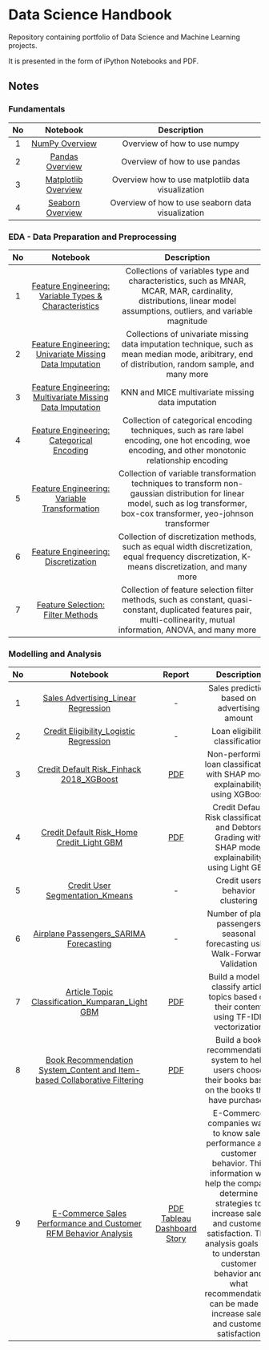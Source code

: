 # **Data Science Handbook**
Repository containing portfolio of Data Science and Machine Learning projects. 

It is presented in the form of iPython Notebooks and PDF.

## **Notes**

### Fundamentals
| No | Notebook | Description |
|:---:|:---:|:---:|
| 1 | [NumPy Overview](https://colab.research.google.com/drive/1YRWMpcxp5iU-Mb0wYRuLc2D2VOxQMl2X?usp=sharing) | Overview of how to use numpy |
| 2 | [Pandas Overview](https://colab.research.google.com/drive/1HPGrvVt8_PKE5EULP5QfzFPwKJUQaHnl?usp=sharing) | Overview of how to use pandas |
| 3 | [Matplotlib Overview](https://colab.research.google.com/drive/1b9uwlxBeYkqujx9HvmXrC94AmbUaNGuJ?usp=sharing) | Overview how to use matplotlib data visualization|
| 4 | [Seaborn Overview](https://colab.research.google.com/drive/16b9piRc-L8xl9LAbnVqQEyEWJFz2nK0M?usp=sharing) | Overview of how to use seaborn data visualization |

### EDA - Data Preparation and Preprocessing
| No | Notebook | Description |
|:---:|:---:|:---:|
| 1 | [Feature Engineering: Variable Types & Characteristics](https://colab.research.google.com/drive/1EvJm2lAtO4y2HWjYaTjGBgCj5SnZpJ-E?usp=sharing) | Collections of variables type and characteristics, such as MNAR, MCAR, MAR, cardinality, distributions, linear model assumptions, outliers, and variable magnitude |
| 2 | [Feature Engineering: Univariate Missing Data Imputation](https://colab.research.google.com/drive/1IY3DdzPE5rlJWBfrxkBwGCH_TfrVOzxo?usp=sharing) | Collections of univariate missing data imputation technique, such as mean median mode, aribitrary, end of distribution, random sample, and many more |
| 3 | [Feature Engineering: Multivariate Missing Data Imputation](https://colab.research.google.com/drive/13P_R6Bn5n38vbxjSbXeQGef1xe_14jz1?usp=sharing) | KNN and MICE multivariate missing data imputation |
| 4 | [Feature Engineering: Categorical Encoding](https://colab.research.google.com/drive/1xWjH3ZsfDdefdygz6lwL8luK0MeyTTtL?usp=sharing) | Collection of categorical encoding techniques, such as rare label encoding, one hot encoding, woe encoding, and other monotonic relationship encoding |
| 5 | [Feature Engineering: Variable Transformation](https://colab.research.google.com/drive/13v0lvNMU9kU-5IzyvYo1XKXERIQmKCEB?usp=sharing) | Collection of variable transformation techniques to transform non-gaussian distribution for linear model, such as log transformer, box-cox transformer, yeo-johnson transformer |
| 6 | [Feature Engineering: Discretization](https://colab.research.google.com/drive/1Lw999xtz6yEkKhjF20RWB4F3K_IiblVR?usp=sharing) | Collection of discretization methods, such as equal width discretization, equal frequency discretization, K-means discretization, and many more |
| 7 | [Feature Selection: Filter Methods](https://colab.research.google.com/drive/1x-jmUbMIcQSXA4TUu1E2musdy9rf669t?usp=sharing) | Collection of feature selection filter methods, such as constant, quasi-constant, duplicated features pair, multi-collinearity, mutual information, ANOVA, and many more | 


### Modelling and Analysis
| No | Notebook | Report | Description |
|:---:|:---:|:---:|:---:|
| 1 | [Sales Advertising_Linear Regression](https://colab.research.google.com/drive/1NXfY9ZrG4B0MeOeiOS2lSR1M3kU_Tdgi?usp=sharing) | - | Sales prediction based on advertising amount |
| 2 | [Credit Eligibility_Logistic Regression](https://colab.research.google.com/drive/1z7IEkjy3LA3CBiANwMkNcZFKOKTPh2Rr?usp=sharing) | - | Loan eligibility classification |
| 3 | [Credit Default Risk_Finhack 2018_XGBoost](https://colab.research.google.com/drive/1SvDAp7kGt6bQhZEDkZ2fs5LCr0NY8KR-?usp=sharing) | [PDF](https://drive.google.com/file/d/1_0RFirKnMPwmKbVvZRUi3P-os1XA0uz8/view?usp=sharing) |Non-performing loan classification with SHAP model explainability using XGBoost|
| 4 | [Credit Default Risk_Home Credit_Light GBM](https://drive.google.com/file/d/1MYM8XTz-SFDcz27IkZlyuS7wOJ980g1R/view?usp=sharing) | [PDF](https://drive.google.com/file/d/1aU826Opix76xGCgEUkqe7myB2cGGaWSm/view?usp=sharing) |Credit Default Risk classification and Debtors Grading with SHAP model explainability using Light GBM|
| 5 | [Credit User Segmentation_Kmeans](https://colab.research.google.com/drive/1asEq0etXoQUO5Y6J1Jvbktib3Hcus4xN?usp=sharing) | - | Credit users behavior clustering |
| 6 | [Airplane Passengers_SARIMA Forecasting](https://drive.google.com/file/d/1hl33KG6d7VRllXVqJCOe1m1wTo049I2v/view?usp=sharing) | - | Number of plane passengers seasonal forecasting using Walk-Forward Validation|
| 7 | [Article Topic Classification_Kumparan_Light GBM](https://drive.google.com/file/d/1ybXWQpMZVKzLur2fqz35h9Ta7gtyU9kz/view?usp=sharing) | [PDF](https://drive.google.com/file/d/1gYbTRkt3xad5pGgHwz0p4Q4ToFOcoW_l/view?usp=sharing) | Build a model to classify article topics based on their content using TF-IDF vectorization|
| 8 | [Book Recommendation System_Content and Item-based Collaborative Filtering](https://colab.research.google.com/drive/11qaT_C3FFN3symuzyTYOE48Cq50BNC_d?usp=sharing) | [PDF](https://drive.google.com/file/d/1gsjt_2edyhbof2Lh6h093KeVp0RP-np_/view?usp=sharing) | Build a book recommendation system to help users choose their books based on the books they have purchased|
| 9 | [E-Commerce Sales Performance and Customer RFM Behavior Analysis](https://drive.google.com/file/d/1o1xw8RVmyya1EXCEEAY_jp8e8ltm1M7X/view?usp=share_link) | [PDF](https://drive.google.com/file/d/1n8EE7ny4KHZzYr_D2jc0I_ZlZQnOI-Kb/view?usp=share_link)<br> [Tableau Dashboard Story](https://public.tableau.com/views/PakistanE-CommerceSalesPerformanceandCustomerRFMBehaviour/DashboardStory?:language=en-US&:display_count=n&:origin=viz_share_link) | E-Commerce companies want to know sales performance and customer behavior. This information will help the company determine strategies to increase sales and customer satisfaction. This analysis goals are to understand customer behavior and what recommendations can be made to increase sales and customer satisfaction|
